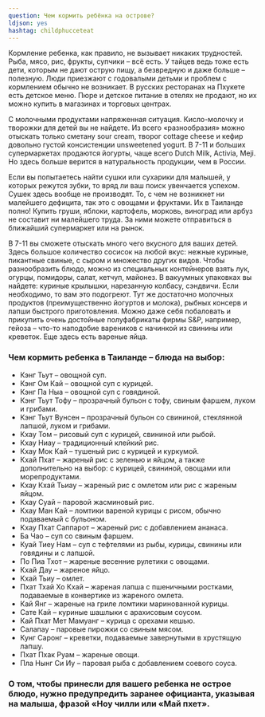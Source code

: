 ```yaml
---
question: Чем кормить ребёнка на острове?
ldjson: yes
hashtag: childphucceteat
---
```



Кормление ребенка, как правило, не вызывает никаких трудностей. Рыба, мясо, рис, фрукты, супчики – всё есть. У тайцев ведь тоже есть дети, которым не дают острую пищу, а безвредную и даже больше – полезную.  Люди приезжают с годовалыми детьми и проблем с кормлением обычно не возникает. В русских ресторанах на Пхукете есть детское меню. Пюре и детское питание в отелях не продают, но их можно купить в магазинах и торговых центрах.

С молочными продуктами напряженная ситуация. Кисло-молочку и творожки для детей вы не найдете. Из всего «разнообразия» можно отыскать только сметану sour cream, творог cottage cheese и кефир довольно густой консистенции unsweetened yogurt. В 7-11 и больших супермаркетах продаются йогурты, чаще всего Dutch Milk, Activia, Meji. Но здесь больше верится в натуральность продукции, чем в России. 

Если вы попытаетесь найти сушки или сухарики для малышей, у которых режутся зубки, то вряд ли ваш поиск увенчается успехом. Сушек здесь вообще не производят.
То, с чем не возникнет ни малейшего дефицита, так это с овощами и фруктами. Их в Таиланде полно! Купить груши, яблоки, картофель, морковь, виноград или арбуз не составит ни малейшего труда. За ними можете отправиться в ближайший супермаркет или на рынок.

В 7-11 вы сможете отыскать много чего вкусного для ваших детей.  Здесь большое количество сосисок на любой вкус: нежные куриные, пикантные свиные, с сыром и множество других видов. Чтобы разнообразить блюдо, можно из специальных контейнеров взять лук, огурцы, помидоры, салат, кетчуп, майонез. В вакуумных упаковках вы найдете: куриные крылышки, нарезанную колбасу, сэндвичи. Если необходимо, то вам это подогреют. Тут же достаточно молочных продуктов (преимущественно йогуртов и молока), рыбных консерв и лапши быстрого приготовления. Можно даже себя побаловать и прикупить очень достойные полуфабрикаты фирмы S&P, например, гейоза – что-то наподобие вареников с начинкой из свинины или креветок. Еще здесь есть вареные яйца.

### Чем кормить ребенка в Таиланде – блюда на выбор:

* Кэнг Тьут – овощной суп.
* Кэнг Ом Кай – овощной суп с курицей.
* Кэнг Па Ныа – овощной суп с говядиной.
* Кэнг Тьут Тофу – прозрачный бульон с тофу, свиным фаршем, луком и грибами.
* Кэнг Тьут Вунсен – прозрачный бульон со свининой, стеклянной лапшой, луком и грибами.
* Кхау Том – рисовый суп с курицей, свининой или рыбой.
* Кхау Ниау – традиционный клейкий рис.
* Кхау Мок Кай – тушеный рис с курицей и куркумой.
* Кхай Пхат – жареный рис с зеленью и яйцом, а также дополнительно на выбор: с курицей, свининой, овощами или морепродуктами.
* Кхау Кхай Тьиау – жареный рис с омлетом или рис с жареным яйцом.
* Кхау Суай – паровой жасминовый рис.
* Кхау Ман Кай – ломтики вареной курицы с рисом, обычно подаваемый с бульоном.
* Кхау Пхат Саппарот – жареный рис с добавлением ананаса.
* Ба Чао – суп со свиным фаршем.
* Куай Тиеу Нам – суп с тефтелями из рыбы, курицы, свинины или говядины и с лапшой.
* По Пиа Тхот – жареные весенние рулетики с овощами.
* Кхай Дау – жареное яйцо.
* Кхай Тьиу – омлет.
* Пхат Тхай Хо Кхай – жареная лапша с пшеничными ростками, подаваемые в конвертике из жареного омлета.
* Кай Янг – жареные на гриле ломтики маринованной курицы.
* Сате Кай – куриные шашлыки с арахисовым соусом.
* Кай Пхат Мет Мамуанг – курица с орехами кешью.
* Салапау – паровые пирожки со свиным мясом.
* Кунг Саронг – креветки, подаваемые завернутыми в хрустящую лапшу.
* Пхат Пхак Руам – жареные овощи.
* Пла Нынг Си Иу – паровая рыба с добавлением соевого соуса.

### О том, чтобы принесли для вашего ребенка не острое блюдо, нужно предупредить заранее официанта, указывая на малыша, фразой «Ноу чилли или «Май пхет».


